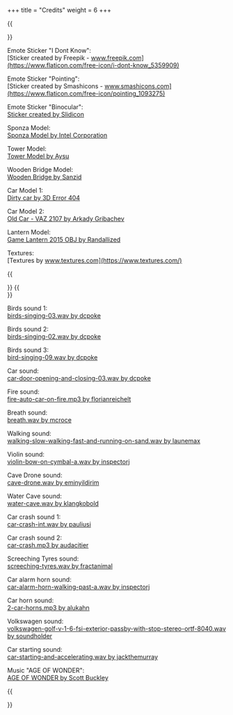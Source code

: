 +++
title = "Credits"
weight = 6
+++

{{<section title="(Demo) Credits">}}

Emote Sticker "I Dont Know":<br>
[Sticker created by Freepik - www.freepik.com](https://www.flaticon.com/free-icon/i-dont-know_5359909)

Emote Sticker "Pointing":<br>
[Sticker created by Smashicons - www.smashicons.com](https://www.flaticon.com/free-icon/pointing_1093275)

Emote Sticker "Binocular":<br>
[Sticker created by Slidicon](https://www.flaticon.com/premium-icon/binocular_3017188)

Sponza Model:<br>
[Sponza Model by Intel Corporation](https://www.intel.com/content/www/us/en/developer/topic-technology/graphics-research/samples.html)

Tower Model:<br>
[Tower Model by Aysu](https://sketchfab.com/3d-models/tower-36069bc569c94954b79823c1eaff1d19)

Wooden Bridge Model:<br>
[Wooden Bridge by Sanzid](https://sketchfab.com/3d-models/simple-wooden-bridge-58ddadfcfbfd418c8d65a7e13e8beaaf)

Car Model 1:<br>
[Dirty car by 3D Error 404](https://sketchfab.com/3d-models/dirty-car-da77a8c75ddd4d7a8391912ba35735b8)

Car Model 2:<br>
[Old Car - VAZ 2107 by Arkady Gribachev](https://sketchfab.com/3d-models/old-car-vaz-2107-91270dab9d1a47c7ba7ffaaf8c8b0beb)

Lantern Model:<br>
[Game Lantern 2015 OBJ by Randallized](https://sketchfab.com/3d-models/game-lantern-2015-obj-d53490fbc36a408f933c7a9a4bb1e2ea)

Textures:<br>
[Textures by www.textures.com](https://www.textures.com/)

{{</section >}}
{{<section title="(Trailer) Credits">}}

Birds sound 1:<br>
[birds-singing-03.wav by dcpoke](https://freesound.org/)

Birds sound 2:<br>
[birds-singing-02.wav by dcpoke](https://freesound.org/)

Birds sound 3:<br>
[bird-singing-09.wav by dcpoke](https://freesound.org/)

Car sound:<br>
[car-door-opening-and-closing-03.wav by dcpoke ](https://freesound.org/)

Fire sound:<br>
[fire-auto-car-on-fire.mp3 by florianreichelt](https://freesound.org/)

Breath sound:<br>
[breath.wav by mcroce](https://freesound.org/)

Walking sound:<br>
[walking-slow-walking-fast-and-running-on-sand.wav by launemax](https://freesound.org/)

Violin sound:<br>
[violin-bow-on-cymbal-a.wav by inspectorj](https://freesound.org/)

Cave Drone sound:<br>
[cave-drone.wav by eminyildirim](https://freesound.org/)

Water Cave sound:<br>
[water-cave.wav by klangkobold](https://freesound.org/)

Car crash sound 1:<br>
[car-crash-int.wav by pauliusi](https://freesound.org/)

Car crash sound 2:<br>
[car-crash.mp3 by audacitier](https://freesound.org/)

Screeching Tyres sound:<br>
[screeching-tyres.wav by fractanimal](https://freesound.org/)

Car alarm horn sound:<br>
[car-alarm-horn-walking-past-a.wav by inspectorj](https://freesound.org/)

Car horn sound:<br>
[2-car-horns.mp3 by alukahn](https://freesound.org/)

Volkswagen sound:<br>
[volkswagen-golf-v-1-6-fsi-exterior-passby-with-stop-stereo-ortf-8040.wav by soundholder](https://freesound.org/)

Car starting sound:<br>
[car-starting-and-accelerating.wav by jackthemurray](https://freesound.org/)

Music "AGE OF WONDER":<br>
[AGE OF WONDER by Scott Buckley](https://www.scottbuckley.com.au/library/age-of-wonder/)

{{</section >}}